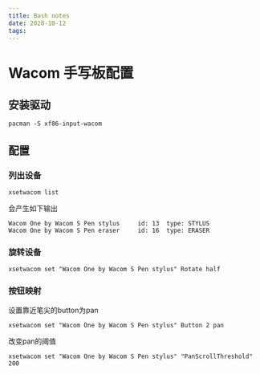 ```yaml
---
title: Bash notes
date: 2020-10-12
tags:
---
```


# Wacom 手写板配置

## 安装驱动

```
pacman -S xf86-input-wacom
```

## 配置

### 列出设备

```
xsetwacom list
```

会产生如下输出


```
Wacom One by Wacom S Pen stylus 	id: 13	type: STYLUS    
Wacom One by Wacom S Pen eraser 	id: 16	type: ERASER    
```

### 旋转设备

```
xsetwacom set "Wacom One by Wacom S Pen stylus" Rotate half
```

### 按钮映射

设置靠近笔尖的button为pan

```
xsetwacom set "Wacom One by Wacom S Pen stylus" Button 2 pan
```

改变pan的阈值

```
xsetwacom set "Wacom One by Wacom S Pen stylus" "PanScrollThreshold" 200
```
